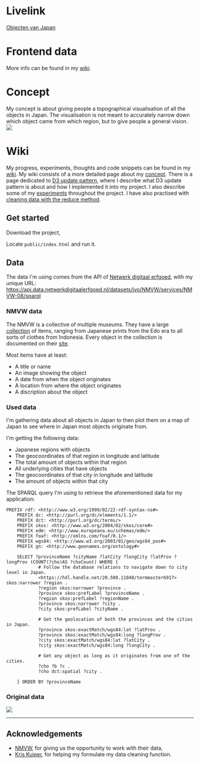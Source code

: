 # Livelink

[Objecten van Japan](https://robinfrugte97.github.io/frontend-data/public/index.html)

# Frontend data

More info can be found in my [wiki](https://github.com/RobinFrugte97/frontend-data/wiki).


# Concept

My concept is about giving people a topographical visualisation of all the objects in Japan. The visualisation is not meant to accurately narrow down which object came from which region, but to give people a general vision.
![](https://github.com/RobinFrugte97/frontend-data/blob/master/src/images/fdHome.png)

# Wiki

My progress, experiments, thoughts and code snippets can be found in my [wiki](https://github.com/RobinFrugte97/frontend-data/wiki). My wiki consists of a more detailed page about my [concept](https://github.com/RobinFrugte97/frontend-data/wiki/Concept). There is a page dedicated to [D3 update pattern](https://github.com/RobinFrugte97/frontend-data/wiki/D3-Update-pattern), where I describe what D3 update pattern is about and how I implemented it into my project. I also describe some of my [experiments](https://github.com/RobinFrugte97/frontend-data/wiki/Experiments) throughout the project. I have also practised with [cleaning data with the reduce method](https://github.com/RobinFrugte97/functional-programming/wiki/Datacleaning).

## Get started

Download the project,

Locate `public/index.html` and run it.


## Data

The data I'm using comes from the API of [Netwerk digitaal erfgoed](https://www.netwerkdigitaalerfgoed.nl/), with my unique URL: https://api.data.netwerkdigitaalerfgoed.nl/datasets/ivo/NMVW/services/NMVW-08/sparql

### NMVW data

The NMVW is a collective of multiple museums. They have a large [collection](http://collectie.wereldculturen.nl/) of items, ranging from Japanese prints from the Edo era to all sorts of clothes from Indonesia. Every object in the collection is documented on their [site](http://collectie.wereldculturen.nl/).

Most items have at least:

- A title or name
- An image showing the object
- A date from when the object originates
- A location from where the object originates
- A discription about the object


### Used data

I'm gathering data about all objects in Japan to then plot them on a map of Japan to see where in Japan most objects originate from.

I'm getting the following data:
- Japanese regions with objects
- The geocoordinates of that region in longitude and latitude
- The total amount of objects within that region
- All underlying cities that have objects
- The geocoordinates of that city in longitude and latitude
- The amount of objects within that city

The SPARQL query I'm using to retrieve the aforementioned data for my application: 

```
PREFIX rdf: <http://www.w3.org/1999/02/22-rdf-syntax-ns#>
	PREFIX dc: <http://purl.org/dc/elements/1.1/>
	PREFIX dct: <http://purl.org/dc/terms/>
	PREFIX skos: <http://www.w3.org/2004/02/skos/core#>
	PREFIX edm: <http://www.europeana.eu/schemas/edm/>
	PREFIX foaf: <http://xmlns.com/foaf/0.1/>
	PREFIX wgs84: <http://www.w3.org/2003/01/geo/wgs84_pos#>
	PREFIX gn: <http://www.geonames.org/ontology#>
		
	SELECT ?provinceName ?cityName ?latCity ?longCity ?latProv ?longProv (COUNT(?cho)AS ?choCount) WHERE {
			# Follow the database relations to navigate down to city level in Japan.
			<https://hdl.handle.net/20.500.11840/termmaster6917> skos:narrower ?region .
			?region skos:narrower ?province .
			?province skos:prefLabel ?provinceName .
			?region skos:prefLabel ?regionName .
			?province skos:narrower ?city .
			?city skos:prefLabel ?cityName .
	
			# Get the geolocation of both the provinces and the cities in Japan.
			?province skos:exactMatch/wgs84:lat ?latProv .
			?province skos:exactMatch/wgs84:long ?longProv .    	
			?city skos:exactMatch/wgs84:lat ?latCity .
			?city skos:exactMatch/wgs84:long ?longCity .
			
			# Get any object as long as it originates from one of the cities.
			?cho ?b ?c .
			?cho dct:spatial ?city .
			
	} ORDER BY ?provinceName
```
### Original data
![](https://raw.githubusercontent.com/RobinFrugte97/frontend-data/master/src/images/dataResult.png)

---
## Acknowledgements

- [NMVW](http://collectie.wereldculturen.nl/), for giving us the opportunity to work with their data,
- [Kris Kuiper](Github.com/kriskuiper), for helping my formulate my data cleaning function.
